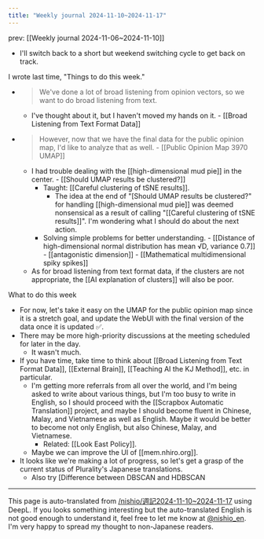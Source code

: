 ```yaml
---
title: "Weekly journal 2024-11-10~2024-11-17"
---
```


prev:  [[Weekly journal 2024-11-06~2024-11-10]]
- I'll switch back to a short but weekend switching cycle to get back on track.

I wrote last time, "Things to do this week."
- > We've done a lot of broad listening from opinion vectors, so we want to do broad listening from text.
    - I've thought about it, but I haven't moved my hands on it.
            - [[Broad Listening from Text Format Data]]
- > However, now that we have the final data for the public opinion map, I'd like to analyze that as well.
        - [[Public Opinion Map 3970 UMAP]]
    - I had trouble dealing with the [[high-dimensional mud pie]] in the center.
            - [[Should UMAP results be clustered?]]
        - Taught: [[Careful clustering of tSNE results]].
            - The idea at the end of "[Should UMAP results be clustered?" for handling [[high-dimensional mud pie]] was deemed nonsensical as a result of calling "[[Careful clustering of tSNE results]]". I'm wondering what I should do about the next action.
        - Solving simple problems for better understanding.
                - [[Distance of high-dimensional normal distribution has mean √D, variance 0.7]]
                - [[antagonistic dimension]]
                - [[Mathematical multidimensional spiky spikes]]
    - As for broad listening from text format data, if the clusters are not appropriate, the [[AI explanation of clusters]] will also be poor.


What to do this week
- For now, let's take it easy on the UMAP for the public opinion map since it is a stretch goal, and update the WebUI with the final version of the data once it is updated ✅.
- There may be more high-priority discussions at the meeting scheduled for later in the day.
    - It wasn't much.
- If you have time, take time to think about [[Broad Listening from Text Format Data]], [[External Brain]], [[Teaching AI the KJ Method]], etc. in particular.
    - I'm getting more referrals from all over the world, and I'm being asked to write about various things, but I'm too busy to write in English, so I should proceed with the [[Scrapbox Automatic Translation]] project, and maybe I should become fluent in Chinese, Malay, and Vietnamese as well as English. Maybe it would be better to become not only English, but also Chinese, Malay, and Vietnamese.
        - Related: [[Look East Policy]].
    - Maybe we can improve the UI of [[mem.nhiro.org]].
- It looks like we're making a lot of progress, so let's get a grasp of the current status of Plurality's Japanese translations.
    - Also try [Difference between DBSCAN and HDBSCAN

---
This page is auto-translated from [/nishio/週記2024-11-10~2024-11-17](https://scrapbox.io/nishio/週記2024-11-10~2024-11-17) using DeepL. If you looks something interesting but the auto-translated English is not good enough to understand it, feel free to let me know at [@nishio_en](https://twitter.com/nishio_en). I'm very happy to spread my thought to non-Japanese readers.